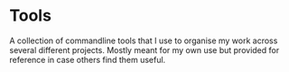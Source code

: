 # Tools

A collection of commandline tools that I use to organise my work across several different projects. Mostly meant for my own use but provided for reference in case others find them useful.
